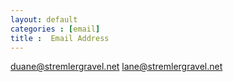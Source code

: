 ```yaml
---
layout: default
categories : [email]
title :  Email Address
---
```

duane@stremlergravel.net
lane@stremlergravel.net

